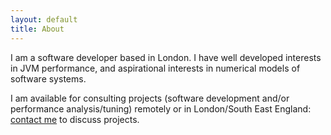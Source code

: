 ```yaml
---
layout: default
title: About
---
```


I am a software developer based in London. I have well developed interests in JVM performance, and aspirational interests in numerical models of software systems. 

I am available for consulting projects (software development and/or performance analysis/tuning) remotely or in London/South East England: [contact me](richard@openkappa.co.uk) to discuss projects. 
